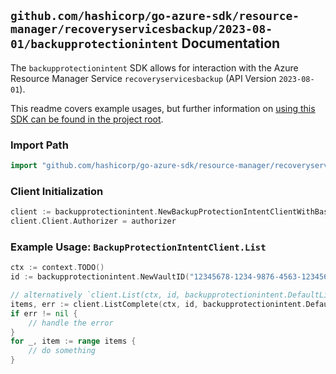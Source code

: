 
## `github.com/hashicorp/go-azure-sdk/resource-manager/recoveryservicesbackup/2023-08-01/backupprotectionintent` Documentation

The `backupprotectionintent` SDK allows for interaction with the Azure Resource Manager Service `recoveryservicesbackup` (API Version `2023-08-01`).

This readme covers example usages, but further information on [using this SDK can be found in the project root](https://github.com/hashicorp/go-azure-sdk/tree/main/docs).

### Import Path

```go
import "github.com/hashicorp/go-azure-sdk/resource-manager/recoveryservicesbackup/2023-08-01/backupprotectionintent"
```


### Client Initialization

```go
client := backupprotectionintent.NewBackupProtectionIntentClientWithBaseURI("https://management.azure.com")
client.Client.Authorizer = authorizer
```


### Example Usage: `BackupProtectionIntentClient.List`

```go
ctx := context.TODO()
id := backupprotectionintent.NewVaultID("12345678-1234-9876-4563-123456789012", "example-resource-group", "vaultValue")

// alternatively `client.List(ctx, id, backupprotectionintent.DefaultListOperationOptions())` can be used to do batched pagination
items, err := client.ListComplete(ctx, id, backupprotectionintent.DefaultListOperationOptions())
if err != nil {
	// handle the error
}
for _, item := range items {
	// do something
}
```
